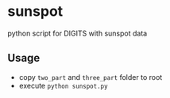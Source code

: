 # sunspot
python script for DIGITS with sunspot data

## Usage
- copy `two_part` and  `three_part` folder to root
- execute `python sunspot.py`